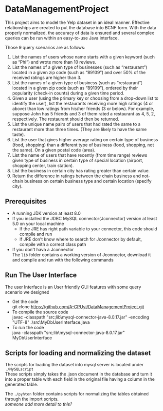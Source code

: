 # DataManagementProject
This project aims to model the Yelp dataset in an ideal manner. Effective relationships are created to put the database into BCNF form. With the data properly normalized, the accuracy of data is ensured and several complex queries can be run within an easy-to-use Java interface.

Those 9 query scenarios are as follows:

1. List the names of users whose name starts with a given keyword (such as “Phi”) and wrote more than 10 reviews.
2. List  the  names  of  a  given  type  of  businesses  (such  as “restaurant”) located in a given zip code (such as “89109”) and over 50% of the received ratings are higher than 3.
3. List  the  names  of  a  given  type  of  business  (such  as “restaurant”) located in a given zip code (such as “89109”), ordered by their popularity (check-in counts) during a given time period.
4. Given a user (using the primary key or choosing from a  drop-down  list  to  identify  the  user),  list  the  restaurants receiving  more  high  ratings  (4  or  above)  than  low  ratings from  his/her  friends  (3  or  below).   For  example,  suppose John has 5 friends and 3 of them rated a restaurant as 4, 5, 2, respectively.  The restaurant should then be returned.
5. List the unique name pairs of users that had rated the same to a restaurant more than three times. (They are likely to have the same taste).
6. List the user that gives higher average rating on certain type  of  business  (food,  shopping)  than  a  different  type  of business (food, shopping, not the same).  On a given postal code (area).
7. List  the  name  of  users  that  have  recently  (from time range) reviews given type of business in certain type of special location (airport, shopping center, train station).
8. List the business in certain city has rating greater than certain value.
9. Return the difference in ratings between the chain business  and  not-chain  business  on  certain  business  type  and certain location (specify city).

## Prerequisites
- A running JDK version at least 8.0
- If you installed the JDBC MySQL connector(Jconnector) version at least 5.0 on your local machine
  - If the JRE has right path variable to your connector, this code should compile and run
  - If JRE don't know where to search for Jconnector by default, compile with a correct class path
- If you don't hava a Jconnector  
  The `lib` folder contains a working version of Jconnector, download it and compile and run with the following commands

## Run The User Interface
The user Interface is an User friendly GUI features with some query scenario we designed  
- Get the code  
git clone https://github.com/A-CPUyi/DataManagementProject.git  
- To compile the source code  
javac -classpath "src\;lib\mysql-connector-java-8.0.17.jar" -encoding "UTF-8" .\src\MyDbUserInterface.java  
- To run the code  
java -classpath "src;lib\mysql-connector-java-8.0.17.jar" MyDbUserInterface 

## Scripts for loading and normalizing the dataset
The scripts for loading the dataset into mysql server is located under `./MySQLscript`  
These scripts simply takes the .json document in the database and turn it into a proper table
with each field in the original file having a column in the generated table.

The `./pyhton` folder contains scripts for normalizing the tables obtained through the import scripts.  
_someone add more detail to this?_

